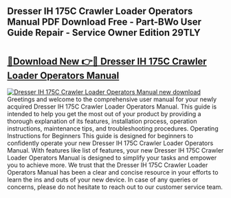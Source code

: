## Dresser IH 175C Crawler Loader Operators Manual PDF Download Free - Part-BWo User Guide Repair - Service Owner Edition 29TLY

# <h2><a href="http://bc48860.oget.top/?id=Dresser+IH+175C+Crawler+Loader+Operators+Manual">🔗Download New 👉🔴 Dresser IH 175C Crawler Loader Operators Manual</a></h2>

[![Dresser IH 175C Crawler Loader Operators Manual new download](https://i.imgur.com/5g1atiW.png)](http://bc48860.oget.top/?id=Dresser+IH+175C+Crawler+Loader+Operators+Manual)
Greetings and welcome to the comprehensive user manual for your newly acquired Dresser IH 175C Crawler Loader Operators Manual. This guide is intended to help you get the most out of your product by providing a thorough explanation of its features, installation process, operation instructions, maintenance tips, and troubleshooting procedures. Operating Instructions for Beginners This guide is designed for beginners to confidently operate your new Dresser IH 175C Crawler Loader Operators Manual. With features like list of features, your new Dresser IH 175C Crawler Loader Operators Manual is designed to simplify your tasks and empower you to achieve more. We trust that the Dresser IH 175C Crawler Loader Operators Manual has been a clear and concise resource in your efforts to learn the ins and outs of your new device. In case of any queries or concerns, please do not hesitate to reach out to our customer service team.
